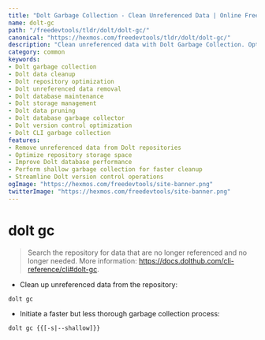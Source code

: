 ```yaml
---
title: "Dolt Garbage Collection - Clean Unreferenced Data | Online Free DevTools by Hexmos"
name: dolt-gc
path: "/freedevtools/tldr/dolt/dolt-gc/"
canonical: "https://hexmos.com/freedevtools/tldr/dolt/dolt-gc/"
description: "Clean unreferenced data with Dolt Garbage Collection. Optimize repository size and improve performance using efficient data management. Free online tool, no registration required."
category: common
keywords:
- Dolt garbage collection
- Dolt data cleanup
- Dolt repository optimization
- Dolt unreferenced data removal
- Dolt database maintenance
- Dolt storage management
- Dolt data pruning
- Dolt database garbage collector
- Dolt version control optimization
- Dolt CLI garbage collection
features:
- Remove unreferenced data from Dolt repositories
- Optimize repository storage space
- Improve Dolt database performance
- Perform shallow garbage collection for faster cleanup
- Streamline Dolt version control operations
ogImage: "https://hexmos.com/freedevtools/site-banner.png"
twitterImage: "https://hexmos.com/freedevtools/site-banner.png"
---
```


# dolt gc

> Search the repository for data that are no longer referenced and no longer needed.
> More information: <https://docs.dolthub.com/cli-reference/cli#dolt-gc>.

- Clean up unreferenced data from the repository:

`dolt gc`

- Initiate a faster but less thorough garbage collection process:

`dolt gc {{[-s|--shallow]}}`
